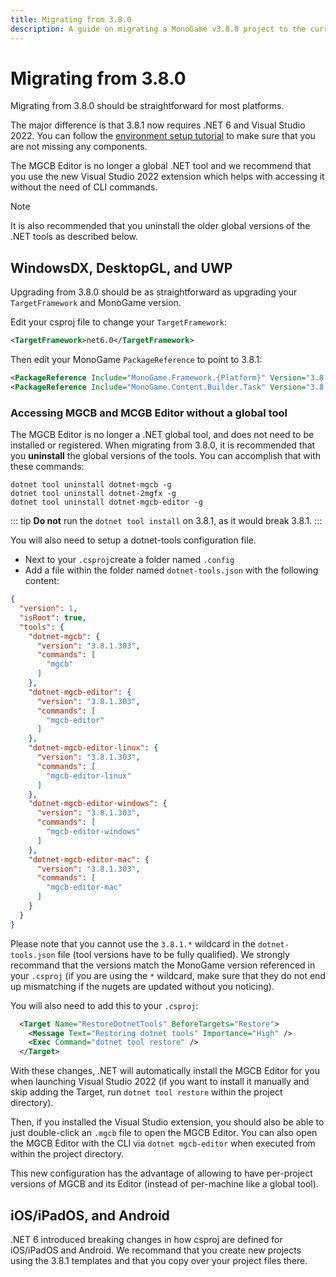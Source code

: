 ```yaml
---
title: Migrating from 3.8.0
description: A guide on migrating a MonoGame v3.8.0 project to the current version of MonoGame.
---
```


# Migrating from 3.8.0

Migrating from 3.8.0 should be straightforward for most platforms.

The major difference is that 3.8.1 now requires .NET 6 and Visual Studio 2022. You can follow the [environment setup tutorial](../getting_started/index.md) to make sure that you are not missing any components.

The MGCB Editor is no longer a global .NET tool and we recommend that you use the new Visual Studio 2022 extension which helps with accessing it without the need of CLI commands.


> [!NOTE]
> It is also recommended that you uninstall the older global versions of the .NET tools as described below.

## WindowsDX, DesktopGL, and UWP

Upgrading from 3.8.0 should be as straightforward as upgrading your ```TargetFramework``` and MonoGame version.

Edit your csproj file to change your ```TargetFramework```:

```xml
<TargetFramework>net6.0</TargetFramework>
```

Then edit your MonoGame ```PackageReference``` to point to 3.8.1:

```xml
<PackageReference Include="MonoGame.Framework.{Platform}" Version="3.8.1.*" />
<PackageReference Include="MonoGame.Content.Builder.Task" Version="3.8.1.*" />
```

### Accessing MGCB and MCGB Editor without a global tool

The MGCB Editor is no longer a .NET global tool, and does not need to be installed or registered. When migrating from 3.8.0, it is recommended that you **uninstall** the global versions of the tools. You can accomplish that with these commands:

```
dotnet tool uninstall dotnet-mgcb -g
dotnet tool uninstall dotnet-2mgfx -g
dotnet tool uninstall dotnet-mgcb-editor -g
```

::: tip
**Do not** run the ``` dotnet tool install ``` on 3.8.1, as it would break 3.8.1.
:::

You will also need to setup a dotnet-tools configuration file. 

- Next to your ```.csproj```create a folder named ```.config```
- Add a file within the folder named ```dotnet-tools.json``` with the following content:

```json
{
  "version": 1,
  "isRoot": true,
  "tools": {
    "dotnet-mgcb": {
      "version": "3.8.1.303",
      "commands": [
        "mgcb"
      ]
    },
    "dotnet-mgcb-editor": {
      "version": "3.8.1.303",
      "commands": [
        "mgcb-editor"
      ]
    },
    "dotnet-mgcb-editor-linux": {
      "version": "3.8.1.303",
      "commands": [
        "mgcb-editor-linux"
      ]
    },
    "dotnet-mgcb-editor-windows": {
      "version": "3.8.1.303",
      "commands": [
        "mgcb-editor-windows"
      ]
    },
    "dotnet-mgcb-editor-mac": {
      "version": "3.8.1.303",
      "commands": [
        "mgcb-editor-mac"
      ]
    }
  }
}
```

Please note that you cannot use the ```3.8.1.*``` wildcard in the ```dotnet-tools.json``` file (tool versions have to be fully qualified). We strongly recommand that the versions match the MonoGame version referenced in your ```.csproj``` (if you are using the ```*``` wildcard, make sure that they do not end up mismatching if the nugets are updated without you noticing).

You will also need to add this to your ```.csproj```:

```xml
  <Target Name="RestoreDotnetTools" BeforeTargets="Restore">
    <Message Text="Restoring dotnet tools" Importance="High" />
    <Exec Command="dotnet tool restore" />
  </Target>
```

With these changes, .NET will automatically install the MGCB Editor for you when launching Visual Studio 2022 (if you want to install it manually and skip adding the Target, run ```dotnet tool restore``` within the project directory).

Then, if you installed the Visual Studio extension, you should also be able to just double-click an ```.mgcb``` file to open the MGCB Editor. You can also open the MGCB Editor with the CLI via ```dotnet mgcb-editor``` when executed from within the project directory.

This new configuration has the advantage of allowing to have per-project versions of MGCB and its Editor (instead of per-machine like a global tool).

## iOS/iPadOS, and Android

.NET 6 introduced breaking changes in how csproj are defined for iOS/iPadOS and Android. We recommand that you create new projects using the 3.8.1 templates and that you copy over your project files there.

